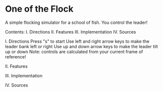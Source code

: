 One of the Flock
==========
A simple flocking simulator for a school of fish.  You control the leader!

Contents:
I.      Directions
II.     Features
III.    Implementation
IV.     Sources

I. Directions
Press "s" to start
Use left and right arrow keys to make the leader bank left or right
Use up and down arrow keys to make the leader tilt up or down
Note: controls are calculated from your current frame of reference!

II. Features

III. Implementation

IV. Sources
